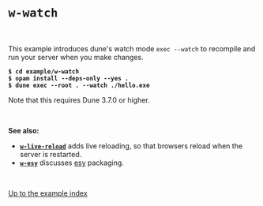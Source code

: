 # `w-watch`

<br>

This example introduces dune's watch mode `exec --watch` to recompile
and run your server when you make changes.

<pre><code><b>$ cd example/w-watch</b>
<b>$ opam install --deps-only --yes .</b>
<b>$ dune exec --root . --watch ./hello.exe</b></code></pre>

Note that this requires Dune 3.7.0 or higher.

<br>

**See also:**

- [**`w-live-reload`**](../w-live-reload#files) adds live reloading, so that
  browsers reload when the server is restarted.
- [**`w-esy`**](../w-esy#files) discusses [esy](https://esy.sh/) packaging.

<br>

[Up to the example index](../#examples)
